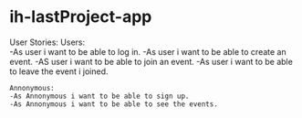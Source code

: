 # ih-lastProject-app

User Stories:
	Users:	
	-As user i want to be able to log in.
	-As user i want to be able to create an event.
	-AS user i want to be able to join an event.
	-As user i want to be able to leave the event i joined.
	
	Annonymous:
	-As Annonymous i want to be able to sign up.
	-As Annonymous i want to be able to see the events.
